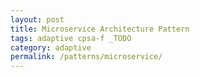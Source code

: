 ```yaml
---
layout: post
title: Microservice Architecture Pattern
tags: adaptive cpsa-f _TODO
category: adaptive
permalink: /patterns/microservice/
---
```

